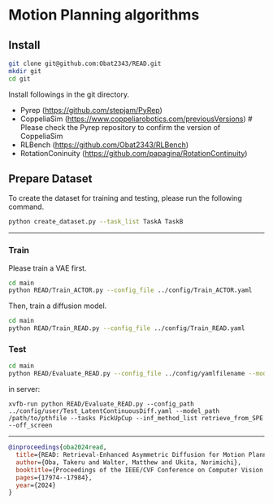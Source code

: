 # Motion Planning algorithms
## Install

```sh
git clone git@github.com:Obat2343/READ.git
mkdir git
cd git
```

Install followings in the git directory.

- Pyrep (<https://github.com/stepjam/PyRep>)
- CoppeliaSim (<https://www.coppeliarobotics.com/previousVersions>) # Please check the Pyrep repository to confirm the version of CoppeliaSim
- RLBench (<https://github.com/Obat2343/RLBench>)
- RotationConinuity (<https://github.com/papagina/RotationContinuity>)

## Prepare Dataset

To create the dataset for training and testing, please run the following command.

```sh
python create_dataset.py --task_list TaskA TaskB
```

***

### Train

Please train a VAE first.

```sh
cd main
python READ/Train_ACTOR.py --config_file ../config/Train_ACTOR.yaml
```
Then, train a diffusion model.

```sh
cd main
python READ/Train_READ.py --config_file ../config/Train_READ.yaml
```

### Test

```sh
cd main
python READ/Evaluate_READ.py --config_file ../config/yamlfilename --model_path /path/to/pthfile --tasks PickUpCup --inf_method_list retrieve_from_SPE
```

in server:
```
xvfb-run python READ/Evaluate_READ.py --config_path ../config/user/Test_LatentContinuousDiff.yaml --model_path /path/to/pthfile --tasks PickUpCup --inf_method_list retrieve_from_SPE --off_screen
```

***

```bibtex
@inproceedings{oba2024read,
  title={READ: Retrieval-Enhanced Asymmetric Diffusion for Motion Planning},
  author={Oba, Takeru and Walter, Matthew and Ukita, Norimichi},
  booktitle={Proceedings of the IEEE/CVF Conference on Computer Vision and Pattern Recognition},
  pages={17974--17984},
  year={2024}
}
```
